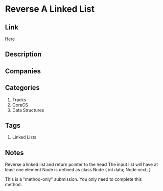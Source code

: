 # Reverse A Linked List

## Link

[Here](https://www.hackerrank.com/challenges/reverse-a-linked-list)

## Description

## Companies

## Categories

1. Tracks
1. CoreCS
1. Data Structures

## Tags

1. Linked Lists

## Notes

Reverse a linked list and return pointer to the head
The input list will have at least one element
Node is defined as
class Node {
    int data;
    Node next;
}

This is a "method-only" submission.
You only need to complete this method.